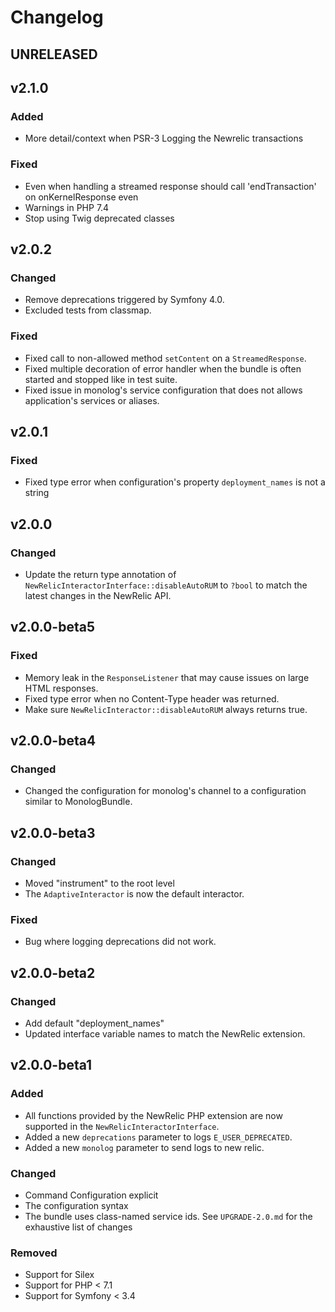 # Changelog

## UNRELEASED

## v2.1.0

### Added

- More detail/context when PSR-3 Logging the Newrelic transactions

### Fixed 

- Even when handling a streamed response should call 'endTransaction' on onKernelResponse even
- Warnings in PHP 7.4
- Stop using Twig deprecated classes

## v2.0.2

### Changed

- Remove deprecations triggered by Symfony 4.0.
- Excluded tests from classmap.

### Fixed

- Fixed call to non-allowed method `setContent` on a `StreamedResponse`.
- Fixed multiple decoration of error handler when the bundle is often started and stopped like in test suite.
- Fixed issue in monolog's service configuration that does not allows application's services or aliases. 

## v2.0.1

### Fixed

- Fixed type error when configuration's property `deployment_names` is not a string

## v2.0.0

### Changed

- Update the return type annotation of `NewRelicInteractorInterface::disableAutoRUM` to `?bool` 
  to match the latest changes in the NewRelic API. 

## v2.0.0-beta5

### Fixed

- Memory leak in the `ResponseListener` that may cause issues on large HTML responses. 
- Fixed type error when no Content-Type header was returned.
- Make sure `NewRelicInteractor::disableAutoRUM` always returns true. 

## v2.0.0-beta4

### Changed

- Changed the configuration for monolog's channel to a configuration similar to MonologBundle. 

## v2.0.0-beta3

### Changed

- Moved "instrument" to the root level
- The `AdaptiveInteractor` is now the default interactor. 

### Fixed

- Bug where logging deprecations did not work. 

## v2.0.0-beta2

### Changed

- Add default "deployment_names"
- Updated interface variable names to match the NewRelic extension.


## v2.0.0-beta1

### Added

- All functions provided by the NewRelic PHP extension are now supported in the `NewRelicInteractorInterface`.
- Added a new `deprecations` parameter to logs `E_USER_DEPRECATED`.
- Added a new `monolog` parameter to send logs to new relic.

### Changed

- Command Configuration explicit
- The configuration syntax
- The bundle uses class-named service ids. See `UPGRADE-2.0.md` for the exhaustive list of changes

### Removed

- Support for Silex
- Support for PHP < 7.1
- Support for Symfony < 3.4
